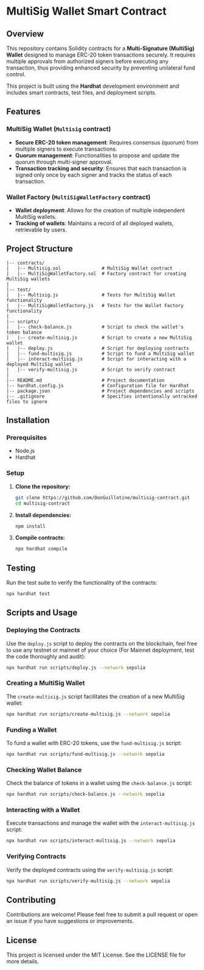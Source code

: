 # MultiSig Wallet Smart Contract

## Overview

This repository contains Solidity contracts for a **Multi-Signature (MultiSig) Wallet** designed to manage ERC-20 token transactions securely. It requires multiple approvals from authorized signers before executing any transaction, thus providing enhanced security by preventing unilateral fund control.

This project is built using the **Hardhat** development environment and includes smart contracts, test files, and deployment scripts.

## Features

### MultiSig Wallet (`Multisig` contract)
- **Secure ERC-20 token management**: Requires consensus (quorum) from multiple signers to execute transactions.
- **Quorum management**: Functionalities to propose and update the quorum through multi-signer approval.
- **Transaction tracking and security**: Ensures that each transaction is signed only once by each signer and tracks the status of each transaction.

### Wallet Factory (`MultiSigWalletFactory` contract)
- **Wallet deployment**: Allows for the creation of multiple independent MultiSig wallets.
- **Tracking of wallets**: Maintains a record of all deployed wallets, retrievable by users.

## Project Structure

```
|-- contracts/
|   |-- Multisig.sol               # MultiSig Wallet contract
|   |-- MultiSigWalletFactory.sol  # Factory contract for creating MultiSig wallets
|
|-- test/
|   |-- Multisig.js                # Tests for MultiSig Wallet functionality
|   |-- MultiSigWalletFactory.js   # Tests for the Wallet Factory functionality
|
|-- scripts/
|   |-- check-balance.js           # Script to check the wallet's token balance
|   |-- create-multisig.js         # Script to create a new MultiSig wallet
|   |-- deploy.js                  # Script for deploying contracts
|   |-- fund-multisig.js           # Script to fund a MultiSig wallet
|   |-- interact-multisig.js       # Script for interacting with a deployed MultiSig wallet
|   |-- verify-multisig.js         # Script to verify contract
|
|-- README.md                      # Project documentation
|-- hardhat.config.js              # Configuration file for Hardhat
|-- package.json                   # Project dependencies and scripts
|-- .gitignore                     # Specifies intentionally untracked files to ignore
```

## Installation

### Prerequisites
- Node.js
- Hardhat

### Setup

1. **Clone the repository:**
   ```bash
   git clone https://github.com/DonGuillotine/multisig-contract.git
   cd multisig-contract
   ```

2. **Install dependencies:**
   ```bash
   npm install
   ```

3. **Compile contracts:**
   ```bash
   npx hardhat compile
   ```

## Testing

Run the test suite to verify the functionality of the contracts:
```bash
npx hardhat test
```

## Scripts and Usage

### Deploying the Contracts

Use the `deploy.js` script to deploy the contracts on the blockchain, feel free to use any testnet or mainnet of your choice (For Mainnet deployment, test the code thoroughly and audit):
```bash
npx hardhat run scripts/deploy.js --network sepolia
```

### Creating a MultiSig Wallet

The `create-multisig.js` script facilitates the creation of a new MultiSig wallet:
```bash
npx hardhat run scripts/create-multisig.js --network sepolia
```

### Funding a Wallet

To fund a wallet with ERC-20 tokens, use the `fund-multisig.js` script:
```bash
npx hardhat run scripts/fund-multisig.js --network sepolia
```

### Checking Wallet Balance

Check the balance of tokens in a wallet using the `check-balance.js` script:
```bash
npx hardhat run scripts/check-balance.js --network sepolia
```

### Interacting with a Wallet

Execute transactions and manage the wallet with the `interact-multisig.js` script:
```bash
npx hardhat run scripts/interact-multisig.js --network sepolia
```

### Verifying Contracts

Verify the deployed contracts using the `verify-multisig.js` script:
```bash
npx hardhat run scripts/verify-multisig.js --network sepolia
```

## Contributing

Contributions are welcome! Please feel free to submit a pull request or open an issue if you have suggestions or improvements.

## License

This project is licensed under the MIT License. See the LICENSE file for more details.
